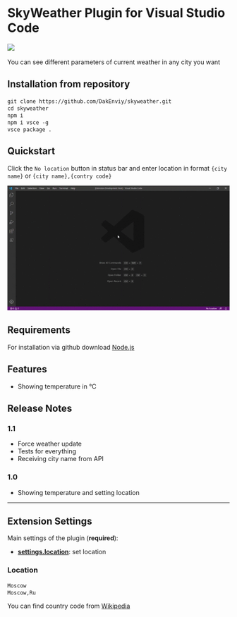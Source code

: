 # SkyWeather Plugin for Visual Studio Code

![](https://github.com/DakEnviy/skyweather/workflows/.github/workflows/ci.yml/badge.svg)

You can see different parameters of current weather in any city you want

## Installation from repository

```
git clone https://github.com/DakEnviy/skyweather.git
cd skyweather
npm i
npm i vsce -g
vsce package .
```

## Quickstart

Click the `No location` button in status bar and enter location in format `{city name}` or `{city name},{contry code}`

![Example](images/example.gif)

## Requirements

For installation via github download [Node.js](https://nodejs.org)

## Features

* Showing temperature in °C

## Release Notes

### 1.1

- Force weather update
- Tests for everything
- Receiving city name from API

### 1.0

- Showing temperature and setting location


-----------------------------------------------------------------------------------------------------------

## Extension Settings

Main settings of the plugin (**required**):

* **[settings.location](https://github.com/DakEnviy/skyweather#location)**: set location

### Location

```
Moscow
Moscow,Ru
```

You can find country code from [Wikipedia](https://wikipedia.org/wiki/ISO_3166-1#Current_codes)


<!-- ## Known Issues

Calling out known issues can help limit users opening duplicate issues against your extension. -->


